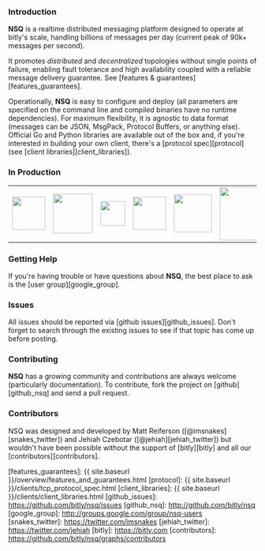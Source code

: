 ### Introduction

**NSQ** is a realtime distributed messaging platform designed to operate at bitly's scale, handling
billions of messages per day (current peak of 90k+ messages per second).

It promotes *distributed* and *decentralized* topologies without single points of failure,
enabling fault tolerance and high availability coupled with a reliable message delivery
guarantee.  See [features & guarantees][features_guarantees].

Operationally, **NSQ** is easy to configure and deploy (all parameters are specified on the command
line and compiled binaries have no runtime dependencies). For maximum flexibility, it is agnostic to
data format (messages can be JSON, MsgPack, Protocol Buffers, or anything else). Official Go and
Python libraries are available out of the box and, if you're interested in building your own client,
there's a [protocol spec][protocol] (see [client libraries][client_libraries]).

### In Production

<center><table class="production"><tr>
<td><a href="http://bitly.com"><img src="{{ site.baseurl }}/static/img/bitly_logo.png" width="67"/></a></td>
<td><a href="http://life360.com"><img src="{{ site.baseurl }}/static/img/life360_logo.png" width="80"/></a></td>
<td><a href="http://hailocab.com"><img src="{{ site.baseurl }}/static/img/hailo_logo.png" width="50"/></a></td>
<td><a href="http://path.com"><img src="{{ site.baseurl }}/static/img/path_logo.png" width="67"/></a></td>
<td><a href="http://trendrr.com"><img src="{{ site.baseurl }}/static/img/trendrr_logo.png" width="77"/></a></td>
<td><a href="http://simplereach.com"><img src="{{ site.baseurl }}/static/img/simplereach_logo.png" width="108"/></a></td>
<td><a href="http://energyhub.com"><img src="{{ site.baseurl }}/static/img/energyhub_logo.png" width="80"/></a></td>
</tr></table></center>

### Getting Help

If you're having trouble or have questions about **NSQ**, the best place to ask is the [user
group][google_group].

### Issues

All issues should be reported via [github issues][github_issues]. Don't forget to search through the
existing issues to see if that topic has come up before posting.

### Contributing

**NSQ** has a growing community and contributions are always welcome (particularly documentation).
To contribute, fork the project on [github][github_nsq] and send a pull request.

### Contributors

NSQ was designed and developed by Matt Reiferson ([@imsnakes][snakes_twitter]) and Jehiah Czebotar
([@jehiah][jehiah_twitter]) but wouldn't have been possible without the support of [bitly][bitly]
and all our [contributors][contributors].

[features_guarantees]: {{ site.baseurl }}/overview/features_and_guarantees.html
[protocol]: {{ site.baseurl }}/clients/tcp_protocol_spec.html
[client_libraries]: {{ site.baseurl }}/clients/client_libraries.html
[github_issues]: https://github.com/bitly/nsq/issues
[github_nsq]: http://github.com/bitly/nsq
[google_group]: http://groups.google.com/group/nsq-users
[snakes_twitter]: https://twitter.com/imsnakes
[jehiah_twitter]: https://twitter.com/jehiah
[bitly]: https://bitly.com
[contributors]: https://github.com/bitly/nsq/graphs/contributors
